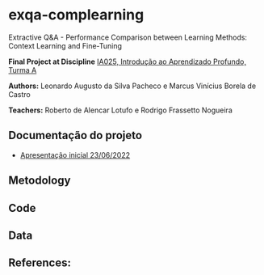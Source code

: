 # exqa-complearning  
Extractive Q&amp;A - Performance Comparison between Learning Methods:  Context Learning and Fine-Tuning

**Final Project at Discipline**
[IA025, Introdução ao Aprendizado Profundo, Turma A]([https://www.dac.unicamp.br/portal/caderno-de-horarios/2021/2/S/P/FEEC/IA376](https://www.dac.unicamp.br/portal/caderno-de-horarios/2022/1/S/P/FEEC/IA025))

**Authors:** Leonardo Augusto da Silva Pacheco e  Marcus Vinícius Borela de Castro

**Teachers:** Roberto de Alencar Lotufo e Rodrigo Frassetto Nogueira

## Documentação do projeto
* [Apresentação inicial 23/06/2022](https://miro.com/app/board/uXjVOr04EAw=/?share_link_id=606867964752)

## Metodology

## Code

## Data 

## References:

